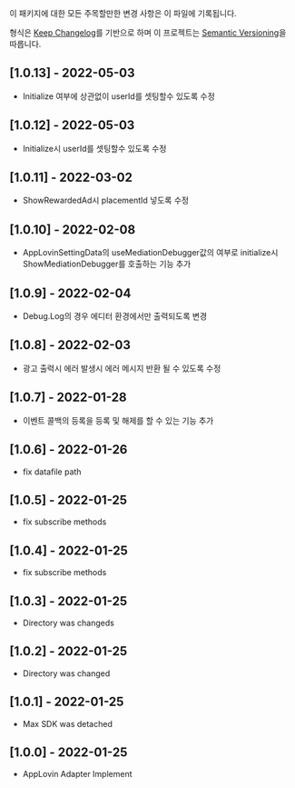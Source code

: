 이 패키지에 대한 모든 주목할만한 변경 사항은 이 파일에 기록됩니다.

형식은 [Keep Changelog]를 기반으로 하며 이 프로젝트는 [Semantic Versioning]을 따릅니다.

## [1.0.13] - 2022-05-03
- Initialize 여부에 상관없이 userId를 셋팅할수 있도록 수정 

## [1.0.12] - 2022-05-03
- Initialize시 userId를 셋팅할수 있도록 수정

## [1.0.11] - 2022-03-02
- ShowRewardedAd시 placementId 넣도록 수정

## [1.0.10] - 2022-02-08
- AppLovinSettingData의 useMediationDebugger값의 여부로 initialize시 ShowMediationDebugger를 호출하는 기능 추가

## [1.0.9] - 2022-02-04
- Debug.Log의 경우 에디터 환경에서만 출력되도록 변경

## [1.0.8] - 2022-02-03
- 광고 출력시 에러 발생시 에러 메시지 반환 될 수 있도록 수정

## [1.0.7] - 2022-01-28
- 이벤트 콜백의 등록을 등록 및 해제를 할 수 있는 기능 추가

## [1.0.6] - 2022-01-26
- fix datafile path

## [1.0.5] - 2022-01-25
- fix subscribe methods

## [1.0.4] - 2022-01-25
- fix subscribe methods

## [1.0.3] - 2022-01-25
- Directory was changeds

## [1.0.2] - 2022-01-25
- Directory was changed

## [1.0.1] - 2022-01-25
- Max SDK was detached

## [1.0.0] - 2022-01-25
- AppLovin Adapter Implement


[Keep Changelog]: https://keepachangelog.com/en/1.0.0/
[Semantic Versioning]: https://semver.org/spec/v2.0.0.html